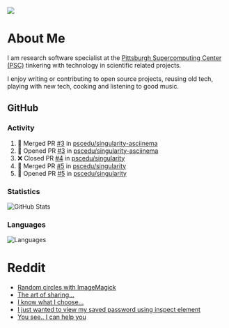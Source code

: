 ![](https://komarev.com/ghpvc/?username=icaoberg)

# About Me
I am research software specialist at the [Pittsburgh Supercomputing Center (PSC)](https://www.psc.edu/) tinkering with technology in scientific related projects.

I enjoy writing or contributing to open source projects, reusing old tech, playing with new tech, cooking and listening to good music.

## GitHub
### Activity
<!--START_SECTION:activity-->
1. 🎉 Merged PR [#3](https://github.com/pscedu/singularity-asciinema/pull/3) in [pscedu/singularity-asciinema](https://github.com/pscedu/singularity-asciinema)
2. 💪 Opened PR [#3](https://github.com/pscedu/singularity-asciinema/pull/3) in [pscedu/singularity-asciinema](https://github.com/pscedu/singularity-asciinema)
3. ❌ Closed PR [#4](https://github.com/pscedu/singularity/pull/4) in [pscedu/singularity](https://github.com/pscedu/singularity)
4. 🎉 Merged PR [#5](https://github.com/pscedu/singularity/pull/5) in [pscedu/singularity](https://github.com/pscedu/singularity)
5. 💪 Opened PR [#5](https://github.com/pscedu/singularity/pull/5) in [pscedu/singularity](https://github.com/pscedu/singularity)
<!--END_SECTION:activity-->

### Statistics
![GitHub Stats](https://github-readme-stats.vercel.app/api?username=icaoberg&count_private=true&show_icons=true)

### Languages
![Languages](https://github-readme-stats.vercel.app/api/top-langs/?username=icaoberg&show_icons=true&langs_count=10&hide=HTML,CSS,M)

# Reddit
<!-- BLOG-POST-LIST:START -->
- [Random circles with ImageMagick](https://www.reddit.com/r/u_icaoberg/comments/p04t90/random_circles_with_imagemagick/)
- [The art of sharing...](https://www.reddit.com/r/u_icaoberg/comments/oyp9pc/the_art_of_sharing/)
- [I know what I choose…](https://www.reddit.com/r/u_icaoberg/comments/oyoolb/i_know_what_i_choose/)
- [I just wanted to view my saved password using inspect element](https://www.reddit.com/r/u_icaoberg/comments/oyol4r/i_just_wanted_to_view_my_saved_password_using/)
- [You see.. I can help you](https://www.reddit.com/r/u_icaoberg/comments/omhqz4/you_see_i_can_help_you/)
<!-- BLOG-POST-LIST:END -->
